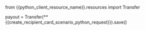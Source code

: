 from {{python_client_resource_name}}.resources import Transfer

payout = Transfer(**{{create_recipient_card_scenario_python_request}}).save()
